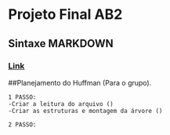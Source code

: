 # Projeto Final AB2 

## Sintaxe MARKDOWN

### [Link](https://support.zendesk.com/hc/pt-br/articles/203691016-Formata%C3%A7%C3%A3o-de-texto-com-Markdown)

##Planejamento do Huffman (Para o grupo).

	1 PASSO:
	-Criar a leitura do arquivo ()
	-Criar as estruturas e montagem da árvore ()

	2 PASSO:

